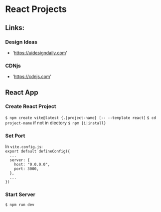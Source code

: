 # React Projects

## Links:

### Design Ideas

* 'https://uidesigndaily.com'

### CDNjs

* 'https://cdnjs.com'

## React App

### Create React Project

`$ npm create vite@latest {.|project-name} [-- --template react]`
`$ cd project-name` if not in diectory
`$ npm {i|install}`

### Set Port

In `vite.config.js`:<br>
`export default defineConfig({`<br>
`  ...`<br>
`  server: {`<br>
`    host: "0.0.0.0",`<br>
`    port: 3000,`<br>
`  },`<br>
`  ...`<br>
`})`

### Start Server

`$ npm run dev`